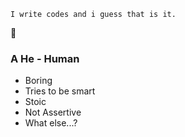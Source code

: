```
I write codes and i guess that is it.
```
👀

### A He - Human
- Boring
- Tries to be smart
- Stoic
- Not Assertive
- What else...?



<!---
MyRichard12/MyRichard12 is a ✨ special ✨ repository because its `README.md` (this file) appears on your GitHub profile.
You can click the Preview link to take a look at your changes.
--->
